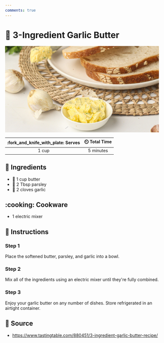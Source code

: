 ```yaml
---
comments: true
---
```

# :butter: 3-Ingredient Garlic Butter

![3-Ingredient Garlic Butter](../assets/images/3-ingredient-garlic-butter.jpg)

| :fork_and_knife_with_plate: Serves | :timer_clock: Total Time |
|:----------------------------------:|:-----------------------: |
| 1 cup | 5 minutes |

## :salt: Ingredients

- :butter: 1 cup butter
- :herb: 2 Tbsp parsley
- :garlic: 2 cloves garlic

## :cooking: Cookware

- 1 electric mixer

## :pencil: Instructions

### Step 1

Place the softened butter, parsley, and garlic into a bowl.

### Step 2

Mix all of the ingredients using an electric mixer until they're fully combined.

### Step 3

Enjoy your garlic butter on any number of dishes. Store refrigerated in an airtight container.

## :link: Source

- <https://www.tastingtable.com/880451/3-ingredient-garlic-butter-recipe/>
